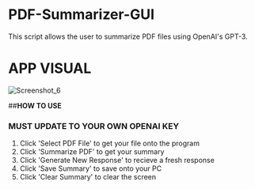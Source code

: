 # PDF-Summarizer-GUI
This script allows the user to summarize PDF files using OpenAI's GPT-3.


# APP VISUAL
![Screenshot_6](https://user-images.githubusercontent.com/10804483/226524741-6365a73a-2f70-41a6-864a-c63f557b3dc2.png)



##**HOW TO USE**
### MUST UPDATE TO YOUR OWN OPENAI KEY

1. Click 'Select PDF File' to get your file onto the program
2. Click 'Summarize PDF' to get your summary
3. Click 'Generate New Response' to recieve a fresh response
4. Click 'Save Summary' to save onto your PC
5. Click 'Clear Summary' to clear the screen
